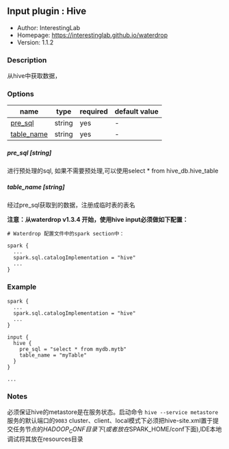 ## Input plugin : Hive

* Author: InterestingLab
* Homepage: https://interestinglab.github.io/waterdrop
* Version: 1.1.2

### Description

从hive中获取数据，

### Options

| name | type | required | default value |
| --- | --- | --- | --- |
| [pre_sql](#pre_sql-string) | string | yes | - |
| [table_name](#table_name-string) | string | yes | - |


##### pre_sql [string]

进行预处理的sql, 如果不需要预处理,可以使用select * from hive_db.hive_table

##### table_name [string]

经过pre_sql获取到的数据，注册成临时表的表名

**注意：从waterdrop v1.3.4 开始，使用hive input必须做如下配置：**

```
# Waterdrop 配置文件中的spark section中：

spark {
  ...
  spark.sql.catalogImplementation = "hive"
  ...
}

```


### Example

```
spark {
  ...
  spark.sql.catalogImplementation = "hive"
  ...
}

input {
  hive {
    pre_sql = "select * from mydb.mytb"
    table_name = "myTable"
  }
}

...
```

### Notes
必须保证hive的metastore是在服务状态。启动命令 `hive --service metastore` 服务的默认端口的`9083`
cluster、client、local模式下必须把hive-site.xml置于提交任务节点的$HADOOP_CONF目录下(或者放在$SPARK_HOME/conf下面),IDE本地调试将其放在resources目录

